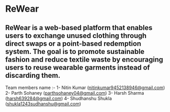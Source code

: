 # ReWear
ReWear is a web-based platform that enables users to exchange unused clothing
through direct swaps or a point-based redemption system. The goal is to promote sustainable
fashion and reduce textile waste by encouraging users to reuse wearable garments instead of
discarding them.
---

Team members name :- 
1- Nitin Kumar (nitinkumar9452138946@gmail.com)
2- Parth Sohaney (parthsohaney04@gmail.com)
3- Harsh Sharma (harsh639284@gmail.com)
4- Shudhanshu Shukla (shukla1243sudhanshu@gmail.com)
